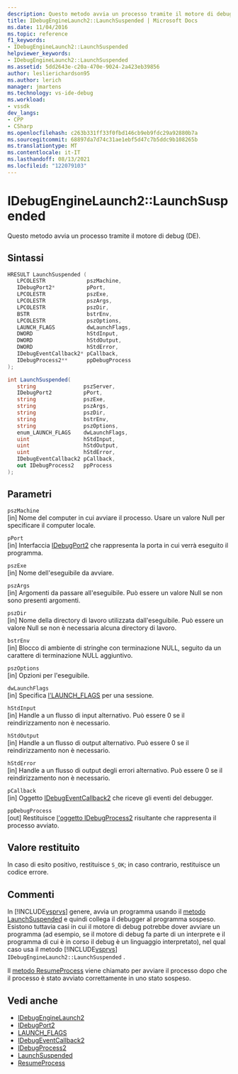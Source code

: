 ```yaml
---
description: Questo metodo avvia un processo tramite il motore di debug (DE).
title: IDebugEngineLaunch2::LaunchSuspended | Microsoft Docs
ms.date: 11/04/2016
ms.topic: reference
f1_keywords:
- IDebugEngineLaunch2::LaunchSuspended
helpviewer_keywords:
- IDebugEngineLaunch2::LaunchSuspended
ms.assetid: 5dd2643e-c20a-470e-9024-2a423eb39856
author: leslierichardson95
ms.author: lerich
manager: jmartens
ms.technology: vs-ide-debug
ms.workload:
- vssdk
dev_langs:
- CPP
- CSharp
ms.openlocfilehash: c263b331ff33f0fbd146cb9eb9fdc29a92880b7a
ms.sourcegitcommit: 68897da7d74c31ae1ebf5d47c7b5ddc9b108265b
ms.translationtype: MT
ms.contentlocale: it-IT
ms.lasthandoff: 08/13/2021
ms.locfileid: "122079103"
---
```

# <a name="idebugenginelaunch2launchsuspended"></a>IDebugEngineLaunch2::LaunchSuspended
Questo metodo avvia un processo tramite il motore di debug (DE).

## <a name="syntax"></a>Sintassi

```cpp
HRESULT LaunchSuspended ( 
   LPCOLESTR             pszMachine,
   IDebugPort2*          pPort,
   LPCOLESTR             pszExe,
   LPCOLESTR             pszArgs,
   LPCOLESTR             pszDir,
   BSTR                  bstrEnv,
   LPCOLESTR             pszOptions,
   LAUNCH_FLAGS          dwLaunchFlags,
   DWORD                 hStdInput,
   DWORD                 hStdOutput,
   DWORD                 hStdError,
   IDebugEventCallback2* pCallback,
   IDebugProcess2**      ppDebugProcess
);
```

```csharp
int LaunchSuspended(
   string               pszServer,
   IDebugPort2          pPort,
   string               pszExe,
   string               pszArgs,
   string               pszDir,
   string               bstrEnv,
   string               pszOptions,
   enum_LAUNCH_FLAGS    dwLaunchFlags,
   uint                 hStdInput,
   uint                 hStdOutput,
   uint                 hStdError,
   IDebugEventCallback2 pCallback,
   out IDebugProcess2   ppProcess
);
```

## <a name="parameters"></a>Parametri
`pszMachine`\
[in] Nome del computer in cui avviare il processo. Usare un valore Null per specificare il computer locale.

`pPort`\
[in] Interfaccia [IDebugPort2](../../../extensibility/debugger/reference/idebugport2.md) che rappresenta la porta in cui verrà eseguito il programma.

`pszExe`\
[in] Nome dell'eseguibile da avviare.

`pszArgs`\
[in] Argomenti da passare all'eseguibile. Può essere un valore Null se non sono presenti argomenti.

`pszDir`\
[in] Nome della directory di lavoro utilizzata dall'eseguibile. Può essere un valore Null se non è necessaria alcuna directory di lavoro.

`bstrEnv`\
[in] Blocco di ambiente di stringhe con terminazione NULL, seguito da un carattere di terminazione NULL aggiuntivo.

`pszOptions`\
[in] Opzioni per l'eseguibile.

`dwLaunchFlags`\
[in] Specifica [l'LAUNCH_FLAGS](../../../extensibility/debugger/reference/launch-flags.md) per una sessione.

`hStdInput`\
[in] Handle a un flusso di input alternativo. Può essere 0 se il reindirizzamento non è necessario.

`hStdOutput`\
[in] Handle a un flusso di output alternativo. Può essere 0 se il reindirizzamento non è necessario.

`hStdError`\
[in] Handle a un flusso di output degli errori alternativo. Può essere 0 se il reindirizzamento non è necessario.

`pCallback`\
[in] Oggetto [IDebugEventCallback2](../../../extensibility/debugger/reference/idebugeventcallback2.md) che riceve gli eventi del debugger.

`ppDebugProcess`\
[out] Restituisce [l'oggetto IDebugProcess2](../../../extensibility/debugger/reference/idebugprocess2.md) risultante che rappresenta il processo avviato.

## <a name="return-value"></a>Valore restituito
 In caso di esito positivo, restituisce `S_OK`; in caso contrario, restituisce un codice errore.

## <a name="remarks"></a>Commenti
 In [!INCLUDE[vsprvs](../../../code-quality/includes/vsprvs_md.md)] genere, avvia un programma usando il [metodo LaunchSuspended](../../../extensibility/debugger/reference/idebugportex2-launchsuspended.md) e quindi collega il debugger al programma sospeso. Esistono tuttavia casi in cui il motore di debug potrebbe dover avviare un programma (ad esempio, se il motore di debug fa parte di un interprete e il programma di cui è in corso il debug è un linguaggio interpretato), nel qual caso usa il metodo [!INCLUDE[vsprvs](../../../code-quality/includes/vsprvs_md.md)] `IDebugEngineLaunch2::LaunchSuspended` .

 Il [metodo ResumeProcess](../../../extensibility/debugger/reference/idebugenginelaunch2-resumeprocess.md) viene chiamato per avviare il processo dopo che il processo è stato avviato correttamente in uno stato sospeso.

## <a name="see-also"></a>Vedi anche
- [IDebugEngineLaunch2](../../../extensibility/debugger/reference/idebugenginelaunch2.md)
- [IDebugPort2](../../../extensibility/debugger/reference/idebugport2.md)
- [LAUNCH_FLAGS](../../../extensibility/debugger/reference/launch-flags.md)
- [IDebugEventCallback2](../../../extensibility/debugger/reference/idebugeventcallback2.md)
- [IDebugProcess2](../../../extensibility/debugger/reference/idebugprocess2.md)
- [LaunchSuspended](../../../extensibility/debugger/reference/idebugportex2-launchsuspended.md)
- [ResumeProcess](../../../extensibility/debugger/reference/idebugenginelaunch2-resumeprocess.md)
